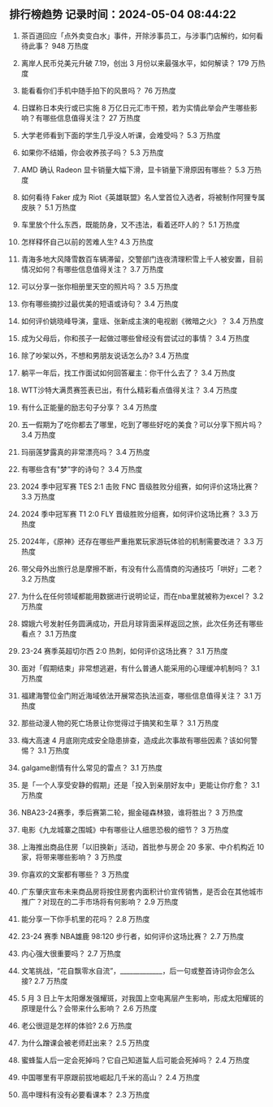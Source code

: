 
## 排行榜趋势 记录时间：2024-05-04 08:44:22
  
  1. 茶百道回应「点外卖变白水」事件，开除涉事员工，与涉事门店解约，如何看待此事？ 948 万热度
    
  2. 离岸人民币兑美元升破 7.19，创出 3 月份以来最强水平，如何解读？ 179 万热度
    
  3. 能看看你们手机中随手拍下的风景吗？ 76 万热度
    
  4. 日媒称日本央行或已实施 8 万亿日元汇市干预，若为实情此举会产生哪些影响？有哪些信息值得关注？ 27 万热度
    
  5. 大学老师看到下面的学生几乎没人听课，会难受吗？ 5.3 万热度
    
  6. 如果你不结婚，你会收养孩子吗？ 5.3 万热度
    
  7. AMD 确认 Radeon 显卡销量大幅下滑，显卡销量下滑原因有哪些？ 5.3 万热度
    
  8. 如何看待 Faker 成为 Riot《英雄联盟》名人堂首位入选者，将被制作阿狸专属皮肤？ 5.1 万热度
    
  9. 车里放个什么东西，既能防身，又不违法，看着还吓人的？ 5.1 万热度
    
  10. 怎样释怀自己以前的苦难人生? 4.3 万热度
    
  11. 青海多地大风降雪数百车辆滞留，交警部门连夜清理积雪上千人被安置，目前情况如何？有哪些信息值得关注？ 3.7 万热度
    
  12. 可以分享一张你相册里天空的照片吗？ 3.5 万热度
    
  13. 你有哪些摘抄过最优美的短语或诗句？ 3.4 万热度
    
  14. 如何评价姚晓峰导演，童瑶、张新成主演的电视剧《微暗之火》？ 3.4 万热度
    
  15. 成为父母后，你和孩子一起做过哪些曾经没有尝试过的事情？ 3.4 万热度
    
  16. 除了吵架以外，不想和男朋友说话怎么办? 3.4 万热度
    
  17. 躺平一年后，找工作面试如何回答雇主：你干什么去了？ 3.4 万热度
    
  18. WTT沙特大满贯赛签表已出，有什么精彩看点值得关注？ 3.4 万热度
    
  19. 有什么正能量的励志句子分享？ 3.4 万热度
    
  20. 五一假期为了吃你都去了哪里，吃到了哪些好吃的美食？可以分享下照片吗？ 3.4 万热度
    
  21. 玛丽莲梦露真的非常漂亮吗？ 3.4 万热度
    
  22. 有哪些含有"梦”字的诗句？ 3.4 万热度
    
  23. 2024 季中冠军赛 TES 2:1 击败 FNC 晋级胜败分组赛，如何评价这场比赛？ 3.3 万热度
    
  24. 2024 季中冠军赛 T1 2:0 FLY 晋级胜败分组赛，如何评价这场比赛？ 3.3 万热度
    
  25. 2024年，《原神》还存在哪些严重拖累玩家游玩体验的机制需要改进？ 3.3 万热度
    
  26. 带父母外出旅行总是摩擦不断，有没有什么高情商的沟通技巧「哄好」二老？ 3.2 万热度
    
  27. 为什么在任何领域都能用数据进行说明论证，而在nba里就被称为excel？ 3.2 万热度
    
  28. 嫦娥六号发射任务圆满成功，开启月球背面采样返回之旅，此次任务还有哪些看点？ 3.1 万热度
    
  29. 23-24 赛季英超切尔西 2:0 热刺，如何评价这场比赛？ 3.1 万热度
    
  30. 面对「假期结束」非常想逃避，有什么普通人能采用的心理缓冲机制吗？ 3.1 万热度
    
  31. 福建海警位金门附近海域依法开展常态执法巡查，哪些信息值得关注？ 3.1 万热度
    
  32. 那些动漫人物的死亡场景让你觉得过于搞笑和生草？ 3.1 万热度
    
  33. 梅大高速 4 月底刚完成安全隐患排查，造成此次事故有哪些因素？该如何警惕？ 3.1 万热度
    
  34. galgame剧情有什么常见的雷点？ 3.1 万热度
    
  35. 是「一个人享受安静的假期」还是「投入到亲朋好友中」更能让你疗愈？ 3.1 万热度
    
  36. NBA23-24赛季，季后赛第二轮，掘金碰森林狼，谁将胜出？ 3 万热度
    
  37. 电影《九龙城寨之围城》中有哪些让人细思恐极的细节？ 3 万热度
    
  38. 上海推出商品住房「以旧换新」活动，首批参与房企 20 多家、中介机构近 10 家，将带来哪些影响？ 3 万热度
    
  39. 你喜欢的文案都有哪些？ 3 万热度
    
  40. 广东肇庆宣布未来商品房将按住房套内面积计价宣传销售，是否会在其他城市推广？对现在的二手市场将有何影响？ 2.9 万热度
    
  41. 能分享一下你手机里的花吗？ 2.8 万热度
    
  42. 23-24 赛季 NBA雄鹿 98:120 步行者，如何评价这场比赛？ 2.7 万热度
    
  43. 内心强大很重要吗？ 2.7 万热度
    
  44. 文笔挑战，“花自飘零水自流”，_____________，后一句或整首诗词你会怎么接? 2.7 万热度
    
  45. 5 月 3 日上午太阳爆发强耀斑，对我国上空电离层产生影响，形成太阳耀斑的原理是什么？会带来什么影响？ 2.6 万热度
    
  46. 老公很逗是怎样的体验? 2.6 万热度
    
  47. 为什么蹭课会被老师赶出来？ 2.5 万热度
    
  48. 蜜蜂蜇人后一定会死掉吗？它自己知道蜇人后可能会死掉吗？ 2.4 万热度
    
  49. 中国哪里有平原跟前拔地崛起几千米的高山？ 2.4 万热度
    
  50. 高中理科有没有必要看课本？ 2.3 万热度
    